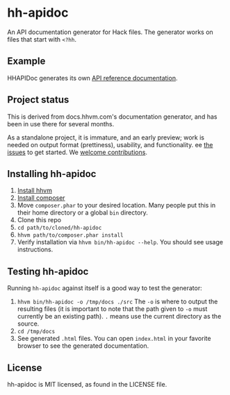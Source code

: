 # hh-apidoc

An API documentation generator for Hack files. The generator works on files that start with `<?hh`.

## Example

HHAPIDoc generates its own
[API reference documentation](https://hhvm.github.io/hh-apidoc/).

## Project status

This is derived from docs.hhvm.com's documentation generator, and has been in use there for several months.

As a standalone project, it is immature, and an early preview; work is needed on output format (prettiness), usability, and functionality.
ee [the issues](https://github.com/hhvm/hh-apidoc/issues) to get started. We [welcome contributions](CONTRIBUTING.md).

## Installing hh-apidoc

1. [Install hhvm](https://docs.hhvm.com/hhvm/installation/introduction)
1. [Install composer](https://getcomposer.org/download/)
1. Move `composer.phar` to your desired location. Many people put this in their home directory or a global `bin` directory.
1. Clone this repo
1. `cd path/to/cloned/hh-apidoc`
1. `hhvm path/to/composer.phar install`
1. Verify installation via `hhvm bin/hh-apidoc --help`. You should see usage instructions.

## Testing hh-apidoc

Running `hh-apidoc` against itself is a good way to test the generator:

1. `hhvm bin/hh-apidoc -o /tmp/docs ./src` The `-o` is where to output the resulting files (it is important to note that the path given to `-o` must currently be an existing path). `.` means use the current directory as the source.
1. `cd /tmp/docs`
1. See generated `.html` files. You can open `index.html` in your favorite browser to see the generated documentation.

## License

hh-apidoc is MIT licensed, as found in the LICENSE file.
